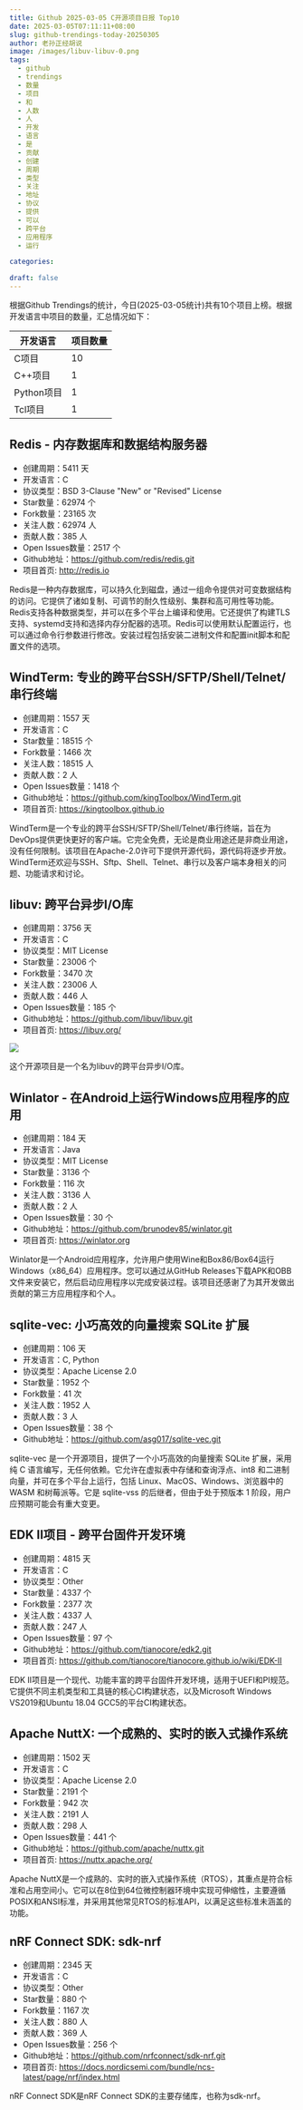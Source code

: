 ```yaml
---
title: Github 2025-03-05 C开源项目日报 Top10
date: 2025-03-05T07:11:11+08:00
slug: github-trendings-today-20250305
author: 老孙正经胡说
image: /images/libuv-libuv-0.png
tags:
  - github
  - trendings
  - 数量
  - 项目
  - 和
  - 人数
  - 人
  - 开发
  - 语言
  - 是
  - 贡献
  - 创建
  - 周期
  - 类型
  - 关注
  - 地址
  - 协议
  - 提供
  - 可以
  - 跨平台
  - 应用程序
  - 运行

categories:

draft: false
---
```



根据Github Trendings的统计，今日(2025-03-05统计)共有10个项目上榜。根据开发语言中项目的数量，汇总情况如下：

| 开发语言 | 项目数量 |
|  ----  | ----  |
| C项目 | 10 |
| C++项目 | 1 |
| Python项目 | 1 |
| Tcl项目 | 1 |

## Redis - 内存数据库和数据结构服务器

* 创建周期：5411 天
* 开发语言：C
* 协议类型：BSD 3-Clause "New" or "Revised" License
* Star数量：62974 个
* Fork数量：23165 次
* 关注人数：62974 人
* 贡献人数：385 人
* Open Issues数量：2517 个
* Github地址：https://github.com/redis/redis.git
* 项目首页: http://redis.io


Redis是一种内存数据库，可以持久化到磁盘，通过一组命令提供对可变数据结构的访问。它提供了诸如复制、可调节的耐久性级别、集群和高可用性等功能。Redis支持各种数据类型，并可以在多个平台上编译和使用。它还提供了构建TLS支持、systemd支持和选择内存分配器的选项。Redis可以使用默认配置运行，也可以通过命令行参数进行修改。安装过程包括安装二进制文件和配置init脚本和配置文件的选项。

## WindTerm: 专业的跨平台SSH/SFTP/Shell/Telnet/串行终端

* 创建周期：1557 天
* 开发语言：C
* Star数量：18515 个
* Fork数量：1466 次
* 关注人数：18515 人
* 贡献人数：2 人
* Open Issues数量：1418 个
* Github地址：https://github.com/kingToolbox/WindTerm.git
* 项目首页: https://kingtoolbox.github.io


WindTerm是一个专业的跨平台SSH/SFTP/Shell/Telnet/串行终端，旨在为DevOps提供更快更好的客户端。它完全免费，无论是商业用途还是非商业用途，没有任何限制。该项目在Apache-2.0许可下提供开源代码，源代码将逐步开放。WindTerm还欢迎与SSH、Sftp、Shell、Telnet、串行以及客户端本身相关的问题、功能请求和讨论。

## libuv: 跨平台异步I/O库

* 创建周期：3756 天
* 开发语言：C
* 协议类型：MIT License
* Star数量：23006 个
* Fork数量：3470 次
* 关注人数：23006 人
* 贡献人数：446 人
* Open Issues数量：185 个
* Github地址：https://github.com/libuv/libuv.git
* 项目首页: https://libuv.org/


![](/images/libuv-libuv-0.png)

这个开源项目是一个名为libuv的跨平台异步I/O库。

## Winlator - 在Android上运行Windows应用程序的应用

* 创建周期：184 天
* 开发语言：Java
* 协议类型：MIT License
* Star数量：3136 个
* Fork数量：116 次
* 关注人数：3136 人
* 贡献人数：2 人
* Open Issues数量：30 个
* Github地址：https://github.com/brunodev85/winlator.git
* 项目首页: https://winlator.org


Winlator是一个Android应用程序，允许用户使用Wine和Box86/Box64运行Windows（x86_64）应用程序。您可以通过从GitHub Releases下载APK和OBB文件来安装它，然后启动应用程序以完成安装过程。该项目还感谢了为其开发做出贡献的第三方应用程序和个人。

## sqlite-vec: 小巧高效的向量搜索 SQLite 扩展

* 创建周期：106 天
* 开发语言：C, Python
* 协议类型：Apache License 2.0
* Star数量：1952 个
* Fork数量：41 次
* 关注人数：1952 人
* 贡献人数：3 人
* Open Issues数量：38 个
* Github地址：https://github.com/asg017/sqlite-vec.git


sqlite-vec 是一个开源项目，提供了一个小巧高效的向量搜索 SQLite 扩展，采用纯 C 语言编写，无任何依赖。它允许在虚拟表中存储和查询浮点、int8 和二进制向量，并可在多个平台上运行，包括 Linux、MacOS、Windows、浏览器中的 WASM 和树莓派等。它是 sqlite-vss 的后继者，但由于处于预版本 1 阶段，用户应预期可能会有重大变更。

## EDK II项目 - 跨平台固件开发环境

* 创建周期：4815 天
* 开发语言：C
* 协议类型：Other
* Star数量：4337 个
* Fork数量：2377 次
* 关注人数：4337 人
* 贡献人数：247 人
* Open Issues数量：97 个
* Github地址：https://github.com/tianocore/edk2.git
* 项目首页: https://github.com/tianocore/tianocore.github.io/wiki/EDK-II


EDK II项目是一个现代、功能丰富的跨平台固件开发环境，适用于UEFI和PI规范。它提供不同主机类型和工具链的核心CI构建状态，以及Microsoft Windows VS2019和Ubuntu 18.04 GCC5的平台CI构建状态。

## Apache NuttX: 一个成熟的、实时的嵌入式操作系统

* 创建周期：1502 天
* 开发语言：C
* 协议类型：Apache License 2.0
* Star数量：2191 个
* Fork数量：942 次
* 关注人数：2191 人
* 贡献人数：298 人
* Open Issues数量：441 个
* Github地址：https://github.com/apache/nuttx.git
* 项目首页: https://nuttx.apache.org/


Apache NuttX是一个成熟的、实时的嵌入式操作系统（RTOS），其重点是符合标准和占用空间小。它可以在8位到64位微控制器环境中实现可伸缩性，主要遵循POSIX和ANSI标准，并采用其他常见RTOS的标准API，以满足这些标准未涵盖的功能。

## nRF Connect SDK: sdk-nrf

* 创建周期：2345 天
* 开发语言：C
* 协议类型：Other
* Star数量：880 个
* Fork数量：1167 次
* 关注人数：880 人
* 贡献人数：369 人
* Open Issues数量：256 个
* Github地址：https://github.com/nrfconnect/sdk-nrf.git
* 项目首页: https://docs.nordicsemi.com/bundle/ncs-latest/page/nrf/index.html


nRF Connect SDK是nRF Connect SDK的主要存储库，也称为sdk-nrf。

